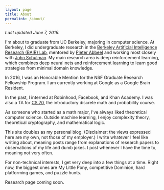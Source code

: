 ```yaml
---
layout: page
title: About
permalink: /about/
---
```


*Last updated June 7, 2016.*

I'm about to graduate from UC Berkeley, majoring in computer science.
At Berkeley, I did undergraduate research in the [Berkeley Artificial Intelligence
Research (BAIR) Lab](http://bair.berkeley.edu/),
mentored by [Pieter Abbeel](http://www.cs.berkeley.edu/~pabbeel/) and
working most closely with [John Schulman](http://www.eecs.berkeley.edu/~joschu/).
My main research area is deep reinforcement learning, which combines
deep neural nets and reinforcement learning to learn good strategies from
minimal domain knowledge.

In 2016, I was an Honorable Mention for the NSF Graduate Research Fellowship
Program. I am currently working at Google as a Google Brain Resident.

In the past, I interned at Robinhood, Facebook, and Khan Academy.
I was also a TA for [CS 70](http://inst.eecs.berkeley.edu/~cs70),
the introductory discrete math and probability course.

As someone who started as a math major, I've always liked
theoretical computer science. Outside machine learning, I enjoy
complexity theory, theoretical cryptography, and mathematical logic.

This site doubles as my personal blog.
(Disclaimer: the views expressed here are my own, not those of my employer.)
I write whatever I feel like writing
about, meaning posts range from explanations of research papers to observations
of my life and dumb jokes.
I post whenever I have the time to, meaning not very often.

For non-technical interests, I get very deep into a few things
at a time. Right now, the biggest ones
are My Little Pony, competitive Dominion, hard platforming games, and puzzle
hunts.

Research page coming soon.
